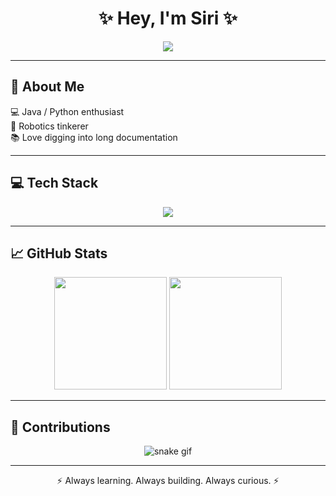 <!-- Profile README -->

<h1 align="center">✨ Hey, I'm Siri ✨</h1>

<p align="center">
  <a href="https://git.io/typing-svg">
    <img src="https://readme-typing-svg.herokuapp.com?size=24&duration=4000&color=FF8C00&center=true&vCenter=true&width=500&lines=Student+Developer;Java+%26+Python+Enthusiast;Robotics+%7C+Builder+%7C+Coder;Lover+of+Clean+Code+%26+Docs" />
  </a>
</p>

---

## 🚀 About Me  
💻 Java / Python enthusiast  
🤖 Robotics tinkerer  
📚 Love digging into long documentation  

---

## 💻 Tech Stack  
<p align="center">
  <img src="https://skillicons.dev/icons?i=java,python,git,github,vscode,linux,markdown" />
</p>

---

## 📈 GitHub Stats  

<p align="center">
  <img src="https://github-readme-stats.vercel.app/api?username=sriganty&show_icons=true&theme=tokyonight&hide_border=true&bg_color=0D1117&title_color=FF8C00&icon_color=FF8C00" height="180" />
  <img src="https://github-readme-stats.vercel.app/api/top-langs/?username=sriganty&layout=compact&theme=tokyonight&hide_border=true&bg_color=0D1117&title_color=FF8C00" height="180" />
</p>

---

## 🐍 Contributions  
<p align="center">
  <img src="https://github.com/sriganty/sriganty/blob/output/snake.svg" alt="snake gif"/>
</p>

---

<p align="center">⚡ Always learning. Always building. Always curious. ⚡</p>
